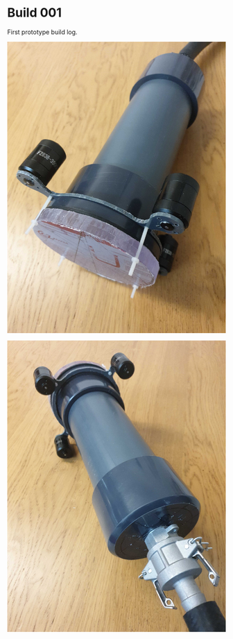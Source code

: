 # Build 001

First prototype build log.

![Bottom](./IMG_20201118_173958.jpg)

![Top](./IMG_20201118_174012.jpg)

